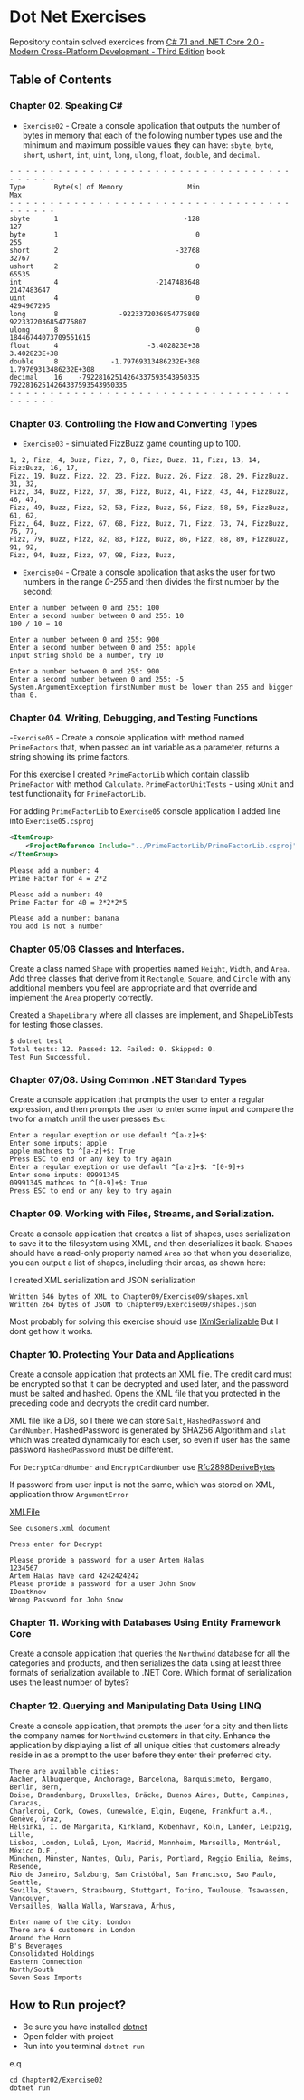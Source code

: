 # Dot Net Exercises

Repository contain solved exercices from [C# 7.1 and .NET Core 2.0 - Modern Cross-Platform Development - Third Edition](https://www.amazon.com/7-1-NET-Core-2-0-Cross-Platform/dp/1788398076) book

## Table of Contents
### Chapter 02. Speaking C#

- `Exercise02` - Create a console application that outputs the number of bytes
in memory that each of the following number types use and the minimum and maximum
possible values they can have: `sbyte`, `byte`, `short`, `ushort`, `int`, `uint`, `long`, `ulong`, `float`, `double`, and `decimal`.

```terminal
- - - - - - - - - - - - - - - - - - - - - - - - - - - - - - - - - - - - - - - - -
Type       Byte(s) of Memory                Min                            Max
- - - - - - - - - - - - - - - - - - - - - - - - - - - - - - - - - - - - - - - - -
sbyte      1                               -128                            127
byte       1                                  0                            255
short      2                             -32768                          32767
ushort     2                                  0                          65535
int        4                        -2147483648                     2147483647
uint       4                                  0                     4294967295
long       8               -9223372036854775808            9223372036854775807
ulong      8                                  0           18446744073709551615
float      4                      -3.402823E+38                   3.402823E+38
double     8             -1.79769313486232E+308          1.79769313486232E+308
decimal    16    -79228162514264337593543950335  79228162514264337593543950335
- - - - - - - - - - - - - - - - - - - - - - - - - - - - - - - - - - - - - - - - -
```

### Chapter 03. Controlling the Flow and Converting Types
- `Exercise03` - simulated FizzBuzz game counting up to 100.

```terminal
1, 2, Fizz, 4, Buzz, Fizz, 7, 8, Fizz, Buzz, 11, Fizz, 13, 14, FizzBuzz, 16, 17,
Fizz, 19, Buzz, Fizz, 22, 23, Fizz, Buzz, 26, Fizz, 28, 29, FizzBuzz, 31, 32,
Fizz, 34, Buzz, Fizz, 37, 38, Fizz, Buzz, 41, Fizz, 43, 44, FizzBuzz, 46, 47,
Fizz, 49, Buzz, Fizz, 52, 53, Fizz, Buzz, 56, Fizz, 58, 59, FizzBuzz, 61, 62,
Fizz, 64, Buzz, Fizz, 67, 68, Fizz, Buzz, 71, Fizz, 73, 74, FizzBuzz, 76, 77,
Fizz, 79, Buzz, Fizz, 82, 83, Fizz, Buzz, 86, Fizz, 88, 89, FizzBuzz, 91, 92,
Fizz, 94, Buzz, Fizz, 97, 98, Fizz, Buzz,
```
- `Exercise04` - Create a console application that asks the user for two numbers in the range *0-255* and then divides the first number by the second:

```terminal
Enter a number between 0 and 255: 100
Enter a second number between 0 and 255: 10
100 / 10 = 10

Enter a number between 0 and 255: 900
Enter a second number between 0 and 255: apple
Input string shold be a number, try 10

Enter a number between 0 and 255: 900
Enter a second number between 0 and 255: -5
System.ArgumentException firstNumber must be lower than 255 and bigger than 0.
```
### Chapter 04. Writing, Debugging, and Testing Functions
-`Exercise05` - Create a console application with method named `PrimeFactors`
that, when passed an int variable as a parameter, returns a string showing its prime factors.

For this exercise I created `PrimeFactorLib` which contain classlib `PrimeFactor` with method `Calculate`.
`PrimeFactorUnitTests` - using `xUnit` and test functionality for `PrimeFactorLib`.

For adding `PrimeFactorLib` to `Exercise05` console application I added line into `Exercise05.csproj`

```xml
<ItemGroup>
    <ProjectReference Include="../PrimeFactorLib/PrimeFactorLib.csproj" />
</ItemGroup>
```

```terminal
Please add a number: 4
Prime Factor for 4 = 2*2

Please add a number: 40
Prime Factor for 40 = 2*2*2*5

Please add a number: banana
You add is not a number
```

### Chapter 05/06 Classes and Interfaces.
Create a class named `Shape` with properties named `Height`, `Width`, and `Area`.
Add three classes that derive from it `Rectangle`, `Square`, and `Circle` with any
additional members you feel are appropriate and that override and implement the `Area`
property correctly.

Created a `ShapeLibrary` where all classes are implement, and ShapeLibTests for testing those classes.
```terminal
$ dotnet test
Total tests: 12. Passed: 12. Failed: 0. Skipped: 0.
Test Run Successful.
```

### Chapter 07/08. Using Common .NET Standard Types

Create a console application that prompts the user to enter a regular
expression, and then prompts the user to enter some input and compare the two for a match until the user presses `Esc`:

```terminal
Enter a regular exeption or use default ^[a-z]+$:
Enter some inputs: apple
apple mathces to ^[a-z]+$: True
Press ESC to end or any key to try again
Enter a regular exeption or use default ^[a-z]+$: ^[0-9]+$
Enter some inputs: 09991345
09991345 mathces to ^[0-9]+$: True
Press ESC to end or any key to try again
```

### Chapter 09. Working with Files, Streams, and Serialization.

Create a console application that creates a list of shapes, uses
serialization to save it to the filesystem using XML, and then deserializes it back.
Shapes should have a read-only property named `Area` so that when you deserialize, you
can output a list of shapes, including their areas, as shown here:

I created XML serialization and JSON serialization
```terminal
Written 546 bytes of XML to Chapter09/Exercise09/shapes.xml
Written 264 bytes of JSON to Chapter09/Exercise09/shapes.json
```

Most probably for solving this exercise should use [IXmlSerializable](https://docs.microsoft.com/en-us/dotnet/api/system.xml.serialization.ixmlserializable)
But I dont get how it works.

### Chapter 10. Protecting Your Data and Applications

Create a console application that protects an XML file. The credit card must be encrypted so that it can be decrypted
and used later, and the password must be salted and hashed.
Opens the XML file that you protected
in the preceding code and decrypts the credit card number.

XML file like a DB, so I there we can store `Salt`, `HashedPassword` and `CardNumber`.
HashedPassword is generated by SHA256 Algorithm and `slat` which was created dynamically for each user, so even if user has the same password `HashedPassword` must be different.

For `DecryptCardNumber` and `EncryptCardNumber` use [Rfc2898DeriveBytes](https://docs.microsoft.com/en-us/dotnet/api/system.security.cryptography.rfc2898derivebytes?view=netframework-4.7.2)

If password from user input is not the same, which was stored on XML, application throw `ArgumentError`

[XMLFile](Chapter10/Exercise10/customers.xml)

```terminal
See cusomers.xml document

Press enter for Decrypt

Please provide a password for a user Artem Halas
1234567
Artem Halas have card 4242424242
Please provide a password for a user John Snow
IDontKnow
Wrong Password for John Snow
```

### Chapter 11. Working with Databases Using Entity Framework Core
Create a console application that queries the `Northwind` database for
all the categories and products, and then serializes the data using at least three formats of serialization available to .NET Core.
Which format of serialization uses the least number of bytes?

### Chapter 12. Querying and Manipulating Data Using LINQ
Create a console application, that prompts the user for a city and then
lists the company names for `Northwind` customers in that city.
Enhance the application by displaying a list of all unique cities that customers already reside in as a prompt to the user before they enter their preferred city.

```terminal
There are available cities:
Aachen, Albuquerque, Anchorage, Barcelona, Barquisimeto, Bergamo, Berlin, Bern,
Boise, Brandenburg, Bruxelles, Bräcke, Buenos Aires, Butte, Campinas, Caracas,
Charleroi, Cork, Cowes, Cunewalde, Elgin, Eugene, Frankfurt a.M., Genève, Graz,
Helsinki, I. de Margarita, Kirkland, Kobenhavn, Köln, Lander, Leipzig, Lille,
Lisboa, London, Luleå, Lyon, Madrid, Mannheim, Marseille, Montréal, México D.F.,
München, Münster, Nantes, Oulu, Paris, Portland, Reggio Emilia, Reims, Resende,
Rio de Janeiro, Salzburg, San Cristóbal, San Francisco, Sao Paulo, Seattle,
Sevilla, Stavern, Strasbourg, Stuttgart, Torino, Toulouse, Tsawassen, Vancouver,
Versailles, Walla Walla, Warszawa, Århus, 

Enter name of the city: London
There are 6 customers in London
Around the Horn
B's Beverages
Consolidated Holdings
Eastern Connection
North/South
Seven Seas Imports
```

## How to Run project?
- Be sure you have installed [dotnet](https://dotnet.microsoft.com/download)
- Open folder with project
- Run into you terminal `dotnet run`
  
e.q
```terminal
cd Chapter02/Exercise02
dotnet run
```

